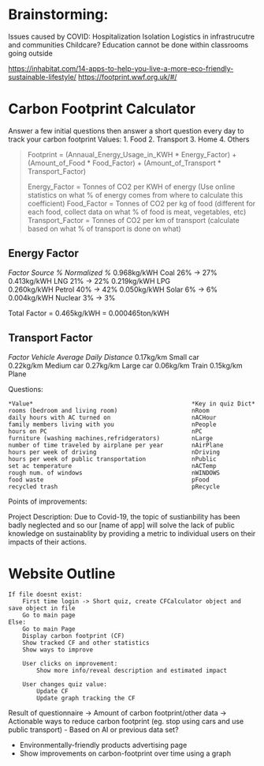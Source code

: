 # Brainstorming:

Issues caused by COVID:
    Hospitalization
    Isolation
    Logistics in infrastrucutre and communities
    Childcare? 
    Education cannot be done within classrooms
    going outside
    

https://inhabitat.com/14-apps-to-help-you-live-a-more-eco-friendly-sustainable-lifestyle/
https://footprint.wwf.org.uk/#/

# Carbon Footprint Calculator

Answer a few initial questions then answer a short question every day to track your carbon footprint
Values:
    1. Food
    2. Transport
    3. Home
    4. Others

> Footprint = (Annaual_Energy_Usage_in_KWH * Energy_Factor) + (Amount_of_Food * Food_Factor) + (Amount_of_Transport * Transport_Factor)
> 
> Energy_Factor = Tonnes of CO2 per KWH of energy (Use online statistics on what % of energy comes from where to calculate this coefficient)
> Food_Factor = Tonnes of CO2 per kg of food (different for each food, collect data on what % of food is meat, vegetables, etc)
> Transport_Factor = Tonnes of CO2 per km of transport (calculate based on what % of transport is done on what) 

## Energy Factor
*Factor*     *Source* *%*    *Normalized %*
0.968kg/kWH  Coal     26% -> 27%
0.413kg/kWH  LNG      21% -> 22%
0.219kg/kWH  LPG      
0.260kg/kWH  Petrol   40% -> 42%
0.050kg/kWH  Solar    6%  -> 6%
0.004kg/kWH  Nuclear  3%  -> 3%

Total Factor = 0.465kg/kWH = 0.000465ton/kWH

## Transport Factor
*Factor*  *Vehicle*   *Average Daily Distance*
0.17kg/km Small car   
0.22kg/km Medium car
0.27kg/km Large car
0.06kg/km Train
0.15kg/km Plane         






Questions: 
```
*Value*                                             *Key in quiz Dict*
rooms (bedroom and living room)                     nRoom
daily hours with AC turned on                       nACHour
family members living with you                      nPeople
hours on PC                                         nPC
furniture (washing machines,refridgerators)         nLarge
number of time traveled by airplane per year        nAirPlane
hours per week of driving                           nDriving
hours per week of public transportation             nPublic
set ac temperature                                  nACTemp
rough num. of windows                               nWINDOWS
food waste                                          pFood
recycled trash                                      pRecycle
```
                
                
Points of improvements:



Project Description:
    Due to Covid-19, the topic of sustianbility has been badly neglected and so our [name of app] will solve the lack of public knowledge on sustainablity by providing a metric to individual users on their impacts of their actions.



# Website Outline

```
If file doesnt exist: 
    First time login -> Short quiz, create CFCalculator object and save object in file
    Go to main page
Else:
    Go to main Page
    Display carbon footprint (CF)
    Show tracked CF and other statistics
    Show ways to improve

    User clicks on improvement:
        Show more info/reveal description and estimated impact
    
    User changes quiz value:
        Update CF
        Update graph tracking the CF
```

Result of questionnaire -> Amount of carbon footprint/other data
                        -> Actionable ways to reduce carbon footprint (eg. stop using cars and use public transport)
                            - Based on AI or previous data set?


- Environmentally-friendly products advertising page
- Show improvements on carbon-footprint over time using a graph

